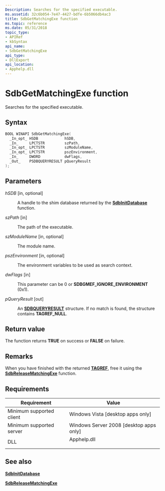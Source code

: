 ```yaml
---
Description: Searches for the specified executable.
ms.assetid: 32c6b054-7e47-4427-bdfe-6b5066db4ac3
title: SdbGetMatchingExe function
ms.topic: reference
ms.date: 05/31/2018
topic_type: 
- APIRef
- kbSyntax
api_name: 
- SdbGetMatchingExe
api_type: 
- DllExport
api_location: 
- Apphelp.dll
---
```


# SdbGetMatchingExe function

Searches for the specified executable.

## Syntax


```C++
BOOL WINAPI SdbGetMatchingExe(
  _In_opt_ HSDB            hSDB,
  _In_     LPCTSTR         szPath,
  _In_opt_ LPCTSTR         szModuleName,
  _In_opt_ LPCTSTR         pszEnvironment,
  _In_     DWORD           dwFlags,
  _Out_    PSDBQUERYRESULT pQueryResult
);
```



## Parameters

<dl> <dt>

*hSDB* \[in, optional\]
</dt> <dd>

A handle to the shim database returned by the [**SdbInitDatabase**](sdbinitdatabase.md) function.

</dd> <dt>

*szPath* \[in\]
</dt> <dd>

The path of the executable.

</dd> <dt>

*szModuleName* \[in, optional\]
</dt> <dd>

The module name.

</dd> <dt>

*pszEnvironment* \[in, optional\]
</dt> <dd>

The environment variables to be used as search context.

</dd> <dt>

*dwFlags* \[in\]
</dt> <dd>

This parameter can be 0 or **SDBGMEF\_IGNORE\_ENVIRONMENT** (0x1).

</dd> <dt>

*pQueryResult* \[out\]
</dt> <dd>

An [**SDBQUERYRESULT**](sdbqueryresult.md) structure. If no match is found, the structure contains **TAGREF\_NULL**.

</dd> </dl>

## Return value

The function returns **TRUE** on success or **FALSE** on failure.

## Remarks

When you have finished with the returned [**TAGREF**](tagref.md), free it using the [**SdbReleaseMatchingExe**](sdbreleasematchingexe.md) function.

## Requirements



| Requirement | Value |
|-------------------------------------|----------------------------------------------------------------------------------------|
| Minimum supported client<br/> | Windows Vista \[desktop apps only\]<br/>                                         |
| Minimum supported server<br/> | Windows Server 2008 \[desktop apps only\]<br/>                                   |
| DLL<br/>                      | <dl> <dt>Apphelp.dll</dt> </dl> |



## See also

<dl> <dt>

[**SdbInitDatabase**](sdbinitdatabase.md)
</dt> <dt>

[**SdbReleaseMatchingExe**](sdbreleasematchingexe.md)
</dt> </dl>

 

 




